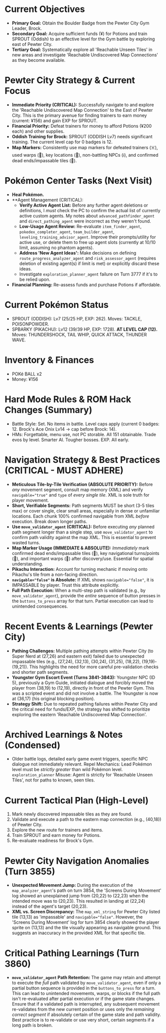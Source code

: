 # Current Objectives
*   **Primary Goal:** Obtain the Boulder Badge from the Pewter City Gym Leader, Brock.
*   **Secondary Goal:** Acquire sufficient funds (¥) for Potions and train SPROUT (Oddish) to an effective level for the Gym battle by exploring east of Pewter City.
*   **Tertiary Goal:** Systematically explore all 'Reachable Unseen Tiles' in new areas and investigate 'Reachable Undiscovered Map Connections' as they become available.

# Pewter City Strategy & Current Focus
*   **Immediate Priority (CRITICAL):** Successfully navigate to and explore the 'Reachable Undiscovered Map Connection' to the East of Pewter City. This is the primary avenue for finding trainers to earn money (current: ¥156) and gain EXP for SPROUT.
*   **Financial Priority:** Defeat trainers for money to afford Potions (¥200 each) and other supplies.
*   **Oddish Training for Brock:** SPROUT (ODDISH Lv7) needs significant training. The current level cap for 0 badges is 12.
*   **Map Markers:** Consistently use map markers for defeated trainers (☠️), used warps (🚪), key locations (📍), non-battling NPCs (ℹ️), and confirmed dead ends/impassable tiles (🚫).

# Pokémon Center Tasks (Next Visit)
*   **Heal Pokémon.**
*   **Agent Management (CRITICAL):
    *   **Verify Active Agent List:** Before any further agent deletions or definitions, I *must* check the PC to confirm the actual list of currently active custom agents. My notes about `advanced_pathfinder_agent` and `direct_pathing_agent` were incorrect as they weren't found.
    *   **Low-Usage Agent Review:** Re-evaluate `item_finder_agent`, `pokedex_completer_agent`, `team_builder_agent`, `leveling_training_advisor_agent`. Improve their prompts/utility for active use, or delete them to free up agent slots (currently at 10/10 limit, assuming no phantom agents).
    *   **Address 'New Agent Ideas':** Make decisions on defining `route_progress_analyzer_agent` and `risk_assessor_agent` (requires deletion of existing agent(s) if limit is met) or explicitly discard these ideas.
    *   Investigate `exploration_planner_agent` failure on Turn 3777 if it's to be relied upon.
*   **Financial Planning:** Re-assess funds and purchase Potions if affordable.

# Current Pokémon Status
*   SPROUT (ODDISH): Lv7 (25/25 HP, EXP: 262). Moves: TACKLE, POISONPOWDER.
*   SPBARKY (PIKACHU): Lv12 (39/39 HP, EXP: 1728). **AT LEVEL CAP (12).** Moves: THUNDERSHOCK, TAIL WHIP, QUICK ATTACK, THUNDER WAVE.

# Inventory & Finances
*   POKé BALL x2
*   Money: ¥156

# Hard Mode Rules & ROM Hack Changes (Summary)
*   Battle Style: Set. No items in battle. Level caps apply (current 0 badges: 12. Brock's Ace Onix Lv14 -> cap before Brock: 14).
*   HMs: Forgettable, menu use, not PC storable. All 151 obtainable. Trade evos by level. Smarter AI. Tougher bosses. EXP. All early.

# Navigation Strategy & Best Practices (CRITICAL - MUST ADHERE)
*   **Meticulous Tile-by-Tile Verification (ABSOLUTE PRIORITY):** Before *any* movement segment, consult map memory (XML) and verify `navigable="true"` and `type` of *every single tile*. XML is sole truth for player movement.
*   **Short, Verifiable Segments:** Path segments MUST be short (3-5 tiles max) or cover single, clear small areas, especially in dense or unfamiliar locations. Each chunk 100% confirmed navigable from XML *before* execution. Break down longer paths.
*   **Use `move_validator_agent` (CRITICAL):** Before executing *any* planned path segment longer than a single step, use `move_validator_agent` to confirm path validity against the map XML. This is essential to prevent wasted turns.
*   **Map Marker Usage (IMMEDIATE & ABSOLUTE):** *Immediately* mark confirmed dead ends/impassable tiles (🚫), key navigational turns/points (📍), and important warps (🚪) after discovery/use. Essential for spatial understanding.
*   **Pikachu Interaction:** Account for turning mechanic if moving onto Pikachu's tile from a non-facing direction.
*   **`navigable="false"` is Absolute:** If XML shows `navigable="false"`, it is IMPASSABLE by player. Trust this attribute explicitly.
*   **Full Path Execution:** When a multi-step path is validated (e.g., by `move_validator_agent`), provide the *entire* sequence of button presses in the `buttons_to_press` array for that turn. Partial execution can lead to unintended consequences.

# Recent Events & Learnings (Pewter City)
*   **Pathing Challenges:** Multiple pathing attempts within Pewter City (to Super Nerd at (27,26) and eastern exit) failed due to unexpected impassable tiles (e.g., (27,24), (32,13), (30,24), (31,25), (18,22), (19,19)-(19,21)). This highlights the need for more careful pre-validation checks and shorter path segments.
*   **Youngster Gym Escort Event (Turns 3841-3843):** Youngster NPC (ID 5), previously a Gym Guide, initiated dialogue and forcibly moved the player from (38,19) to (12,19), directly in front of the Pewter Gym. This was a scripted event and did not involve a battle. The Youngster is now at (36,17) (his original blocking position).
*   **Strategy Shift:** Due to repeated pathing failures within Pewter City and the critical need for funds/EXP, the strategy has shifted to prioritize exploring the eastern 'Reachable Undiscovered Map Connection'.

# Archived Learnings & Notes (Condensed)
*   Older battle logs, detailed early game event triggers, specific NPC dialogue not immediately relevant. Repel Mechanics: Lead Pokémon level must be *strictly greater* than wild Pokémon level. `exploration_planner` Misuse: Agent is strictly for 'Reachable Unseen Tiles', not for paths to known, seen tiles.

# Current Tactical Plan (High-Level)
1.  Mark newly discovered impassable tiles as they are found.
2.  Validate and execute a path to the eastern map connection (e.g., (40,18)) of Pewter City.
3.  Explore the new route for trainers and items.
4.  Train SPROUT and earn money for Potions.
5.  Re-evaluate readiness for Brock's Gym.

# Pewter City Navigation Anomalies (Turn 3855)
*   **Unexpected Movement Jump:** During the execution of the `map_analyzer_agent`'s path on turn 3854, the 'Screens During Movement' log showed an unexplained jump from (20,22) to (22,23) when the intended move was to (20,23). This resulted in landing at (22,24) instead of the agent's target (20,23).
*   **XML vs. Screen Discrepancy:** The `map_xml_string` for Pewter City listed tile (13,13) as 'impassable' and `navigable="false"`. However, the 'Screens During Movement' log for turn 3854 clearly showed the player sprite on (13,13) and the tile visually appearing as navigable ground. This suggests an inaccuracy in the provided XML for that specific tile.

# Critical Pathing Learnings (Turn 3860)
*   **`move_validator_agent` Path Retention:** The game may retain and attempt to execute the *full* path validated by `move_validator_agent`, even if only a partial button sequence is provided in the `buttons_to_press` for a turn. This can lead to unintended movements, warps, or blocks if the full path isn't re-evaluated after partial execution or if the game state changes. Ensure that if a validated path is interrupted, any subsequent movement re-validates from the new current position or uses only the *remaining correct segment* if absolutely certain of the game state and path validity. Best practice is to re-validate or use very short, certain segments if a long path is broken.